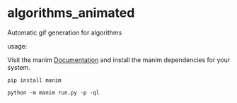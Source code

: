 # algorithms_animated

Automatic gif generation for algorithms

usage:

Visit the manim [Documentation](https://docs.manim.community/en/latest/installation.html) and install the manim dependencies for your system.

`pip install manim`

`python -m manim run.py -p -ql`
